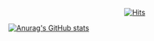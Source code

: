   <div align=center>
	
[![Hits](https://hits.seeyoufarm.com/api/count/incr/badge.svg?url=https%3A%2F%2Fgithub.com%2Fwavgado&count_bg=%238FD3F4&title_bg=%2384FAB0&icon=&icon_color=%23E7E7E7&title=hits&edge_flat=false)](https://hits.seeyoufarm.com)

	
  </div>
  
 [![Anurag's GitHub stats](https://github-readme-stats.vercel.app/api?username=wavgado)](https://github.com/anuraghazra/github-readme-stats)
